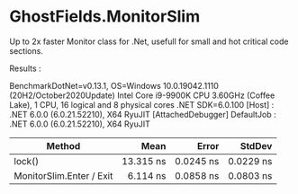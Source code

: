 # GhostFields.MonitorSlim
Up to 2x faster Monitor class for .Net, usefull for small and hot critical code sections.

Results :

BenchmarkDotNet=v0.13.1, OS=Windows 10.0.19042.1110 (20H2/October2020Update)
Intel Core i9-9900K CPU 3.60GHz (Coffee Lake), 1 CPU, 16 logical and 8 physical cores
.NET SDK=6.0.100
  [Host]     : .NET 6.0.0 (6.0.21.52210), X64 RyuJIT  [AttachedDebugger]
  DefaultJob : .NET 6.0.0 (6.0.21.52210), X64 RyuJIT


|       Method |      Mean |     Error |    StdDev |
|------------- |----------:|----------:|----------:|
| lock() | 13.315 ns | 0.0245 ns | 0.0229 ns |
| MonitorSlim.Enter / Exit |  6.114 ns | 0.0858 ns | 0.0803 ns |
